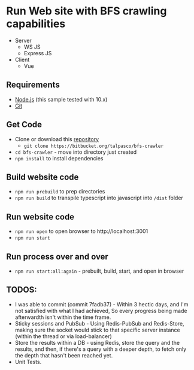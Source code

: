 # Run Web site with BFS crawling capabilities

* Server
    * WS JS
    * Express JS
* Client
    * Vue

## Requirements

* [Node.js](https://nodejs.org/) (this sample tested with 10.x)
* [Git](https://git-scm.com/downloads)

## Get Code

* Clone or download this [repository](https://bitbucket.org/talpasco/bfs-crawler)
    * `git clone https://bitbucket.org/talpasco/bfs-crawler` 
* `cd bfs-crawler` - move into directory just created
* `npm install` to install dependencies

## Build website code
 
* `npm run prebuild` to prep directories
* `npm run build` to transpile typescript into javascript into `/dist` folder

## Run website code

* `npm run open` to open browser to http://localhost:3001
* `npm run start`


## Run process over and over

* `npm run start:all:again` - prebuilt, build, start, and open in browser

## TODOS:

* I was able to commit (commit 7fadb37) - Within 3 hectic days, and I'm not satisfied with what I had achieved, So every progress being made afterwardth isn't within the time frame.
* Sticky sessions and PubSub - Using Redis-PubSub and Redis-Store, making sure the socket would stick to that specific server instance (within the thread or via load-balancer)
* Store the results within a DB - using Redis, store the query and the results, and then, if there's a query with a deeper depth, to fetch only the depth that hasn't been reached yet.
* Unit Tests.